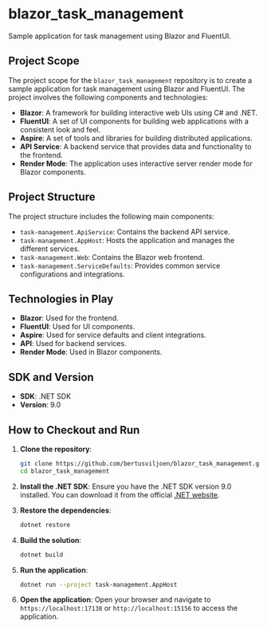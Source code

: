 # blazor_task_management

Sample application for task management using Blazor and FluentUI.

## Project Scope

The project scope for the `blazor_task_management` repository is to create a sample application for task management using Blazor and FluentUI. The project involves the following components and technologies:

* **Blazor**: A framework for building interactive web UIs using C# and .NET.
* **FluentUI**: A set of UI components for building web applications with a consistent look and feel.
* **Aspire**: A set of tools and libraries for building distributed applications.
* **API Service**: A backend service that provides data and functionality to the frontend.
* **Render Mode**: The application uses interactive server render mode for Blazor components.

## Project Structure

The project structure includes the following main components:

* `task-management.ApiService`: Contains the backend API service.
* `task-management.AppHost`: Hosts the application and manages the different services.
* `task-management.Web`: Contains the Blazor web frontend.
* `task-management.ServiceDefaults`: Provides common service configurations and integrations.

## Technologies in Play

* **Blazor**: Used for the frontend.
* **FluentUI**: Used for UI components.
* **Aspire**: Used for service defaults and client integrations.
* **API**: Used for backend services.
* **Render Mode**: Used in Blazor components.

## SDK and Version

* **SDK**: .NET SDK
* **Version**: 9.0

## How to Checkout and Run

1. **Clone the repository**:
   ```sh
   git clone https://github.com/bertusviljoen/blazor_task_management.git
   cd blazor_task_management
   ```

2. **Install the .NET SDK**:
   Ensure you have the .NET SDK version 9.0 installed. You can download it from the official [.NET website](https://dotnet.microsoft.com/download).

3. **Restore the dependencies**:
   ```sh
   dotnet restore
   ```

4. **Build the solution**:
   ```sh
   dotnet build
   ```

5. **Run the application**:
   ```sh
   dotnet run --project task-management.AppHost
   ```

6. **Open the application**:
   Open your browser and navigate to `https://localhost:17138` or `http://localhost:15156` to access the application.
